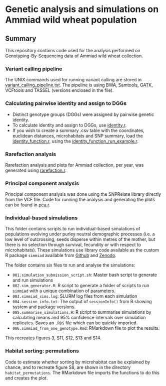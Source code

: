 <h1>Genetic analysis and simulations on Ammiad wild wheat population</h1>

<h2> Summary </h2>

This repository contains code used for the analysis performed on Genotyping-By-Sequencing data of Ammiad wild wheat collection.


<h3> Variant calling pipeline </h3>

The UNIX commands used for running variant calling are stored in [variant_calling_pipeline.txt](variant_calling_pipeline.txt). The pipeline is using BWA, Samtools, GATK, VCFtools and TASSEL (versions enclosed in the file).


<h3> Calculating pairwise identity and assign to DGGs </h3>

- Distinct genotype groups (DGGs) were assigned by pairwise genetic identity. 
- To calculate identity and assign to DGGs, use [identity.r](identity.r). 
- If you wish to create a summary .csv table with the coordinates, euclidean distances, microhabitats and SNP summary, load the [identity_function.r](identity_function.r), using the [identity_function_run_example.r](identity_function_run_example.r). 


<h3> Rarefaction analysis </h3>

Rarefaction analysis and plots for Ammiad collection, per year, was generated using [rarefaction.r](rarefaction.r).


<h3> Principal component analysis </h3>

Principal component analysis was done using the SNPRelate library directly from the VCF file. Code for running the analysis and generating the plots can be found in [pca.r](pca.r).

<h3> Individual-based simulations </h3>

This folder contains scripts to run individual-based simulations of populations
evolving under purley neutral demographic processes (i.e. a low level of 
outcrossing, seeds disperse within metres of the mother, but there is no 
selection through survival, fecundity or with respect to microhabitats).
These simulations use library code available as the custom R package `simmiad`
available from [Github](https://github.com/ellisztamas/simmiad)
and
[Zenodo](10.5281/zenodo.4762083).

The folder contains six files to run and analyse the simulations:

- `001.simulation_submission_script.sh`: Master bash script to generate and run
simulations
 - `002.sim_generator.R`: R script to generate a folder of scripts to run
 `simmiad` with a unique combination of parameters.
 - `003.simmiad_sims.log`: SLURM log files from each simulation 
 - `004.session_info.txt`: The output of `sessionInfo()` from R showing system
 and package versions.
 - `005.summarise_simulations.R`: R script to summarise simulations by 
 calculating means and 95% confidence intervals over simulation replicates. 
Saves an `.RDS` file which can be quickly imported.
 - `006.simmiad_from_one_genotype.Rmd`: RMarkdown file to plot the results.

 This recreates figures 3, S11, S12, S13 and S14.

 <h3> Habitat sorting: permutations </h3>

Code to estimate whether sorting by microhabitat can be explained by chance, and
to recreate figure S8, are shown in the directory `habitat_permutations`.
The RMarkdown file imports the functions to do this and creates the plot.
